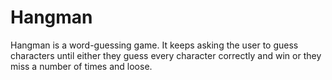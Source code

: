 # Hangman
Hangman is a word-guessing game. It keeps asking the user to guess characters until either they guess every character correctly and win or they miss a number of times and loose.
